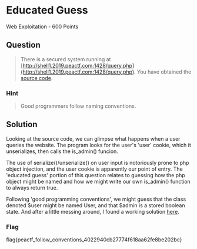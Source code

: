 # Educated Guess
Web Exploitation - 600 Points

## Question
>There is a secured system running at [http://shell1.2019.peactf.com:1428/query.php](http://shell1.2019.peactf.com:1428/query.php). You have obtained the [source code](query.phps).

### Hint
>Good programmers follow naming conventions.

## Solution
Looking at the source code, we can glimpse what happens when a user queries the website. 
The program looks for the user's 'user' cookie, which it unserializes, then calls the is_admin() funcion.  

The use of serialize()/unserialize() on user input is notoriously prone to php object injection, and the user
cookie is apparently our point of entry. The 'educated guess' portion of this question relates to guessing how
the php object might be named and how we might write our own is_admin() function to always return true.  

Following 'good programming conventions', we might guess that the class denoted $user might be named User, and that
$admin is a stored boolean state. And after a little messing around, I found a working solution [here](injection.php).

### Flag
flag{peactf_follow_conventions_4022940cb27774f618aa62fe8be202bc}